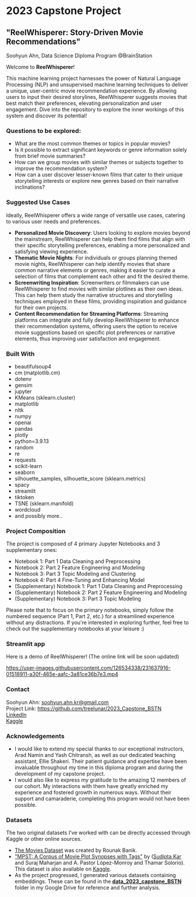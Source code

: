 # 2023 Capstone Project
## "ReelWhisperer: Story-Driven Movie Recommendations"

Soohyun Ahn, Data Science Diploma Program @BrainStation

Welcome to **ReelWhisperer**!

This machine learning project harnesses the power of Natural Language Processing (NLP) and unsupervised machine learning techniques to deliver a unique, user-centric movie recommendation experience. By allowing users to input their desired storylines, ReelWhisperer suggests movies that best match their preferences, elevating personalization and user engagement. Dive into the repository to explore the inner workings of this system and discover its potential!

### Questions to be explored:

* What are the most common themes or topics in popular movies?
* Is it possible to extract significant keywords or genre information solely from brief movie summaries?
* How can we group movies with similar themes or subjects together to improve the recommendation system?
* How can a user discover lesser-known films that cater to their unique storytelling interests or explore new genres based on their narrative inclinations?

### Suggested Use Cases
Ideally, ReelWhisperer offers a wide range of versatile use cases, catering to various user needs and preferences.<br>
* **Personalized Movie Discovery**: Users looking to explore movies beyond the mainstream, ReelWhisperer can help them find films that align with their specific storytelling preferences, enabling a more personalized and satisfying viewing experience.
* **Thematic Movie Nights**: For individuals or groups planning themed movie nights, ReelWhisperer can help identify movies that share common narrative elements or genres, making it easier to curate a selection of films that complement each other and fit the desired theme.
* **Screenwriting Inspiration**: Screenwriters or filmmakers can use ReelWhisperer to find movies with similar plotlines as their own ideas. This can help them study the narrative structures and storytelling techniques employed in these films, providing inspiration and guidance for their own projects.
* **Content Recommendation for Streaming Platforms**: Streaming platforms can integrate and fully develop ReelWhisperer to enhance their recommendation systems, offering users the option to receive movie suggestions based on specific plot preferences or narrative elements, thus improving user satisfaction and engagement.

### Built With

* beautifulsoup4
* cm (matplotlib.cm)
* dotenv
* gensim
* jupyter
* KMeans (sklearn.cluster)
* matplotlib
* nltk
* numpy
* openai
* pandas
* plotly
* python=3.9.13
* random
* re
* requests
* scikit-learn
* seaborn
* silhouette_samples, silhouette_score (sklearn.metrics)
* spacy
* streamlit
* tiktoken
* TSNE (sklearn.manifold)
* wordcloud
* and possibly more..

### Project Composition
The project is composed of 4 primary Jupyter Notebooks and 3 supplementary ones:
* Notebook 1: Part 1 Data Cleaning and Preprocessing
* Notebook 2: Part 2 Feature Engineering and Modeling
* Notebook 3: Part 3 Topic Modeling and Clustering
* Notebook 4: Part 4 Fine-Tuning and Enhancing Model
* (Supplementary) Notebook 1: Part 1 Data Cleaning and Preprocessing
* (Supplementary) Notebook 2: Part 2 Feature Engineering and Modeling
* (Supplementary) Notebook 3: Part 3 Topic Modeling

Please note that to focus on the primary notebooks, simply follow the numbered sequence (Part 1, Part 2, etc.) for a streamlined experience without any distractions. If you're interested in exploring further, feel free to check out the supplementary notebooks at your leisure :)

### Streamlit app
Here is a demo of ReelWhisperer! (The online link will be soon updated)

https://user-images.githubusercontent.com/126534338/231637916-01518911-a30f-465e-aafc-3a81ce36b7e3.mp4

### Contact
Soohyun Ahn: soohyun.ahn.kr@gmail.com<br>
Project Link: https://github.com/treelunar/2023_Capstone_BSTN<br>
[LinkedIn](https://www.linkedin.com/in/soohyun-ahn/)<br>
[Kaggle](https://www.kaggle.com/treelunar)

### Acknowledgements
* I would like to extend my special thanks to our exceptional instructors, Arad Namin and Yash Chitransh, as well as our dedicated teaching assistant, Ellie Shakeri. Their patient guidance and expertise have been invaluable throughout my time in this diploma program and during the development of my capstone project.
* I would also like to express my gratitude to the amazing 12 members of our cohort. My interactions with them have greatly enriched my experience and fostered growth in numerous ways. Without their support and camaraderie, completing this program would not have been possible.

### Datasets
The two original datasets I've worked with can be directly accessed through Kaggle or other online sources.
* [The Movies Dataset](https://www.kaggle.com/datasets/rounakbanik/the-movies-dataset) was created by Rounak Banik.
* ["MPST: A Corpus of Movie Plot Synopses with Tags"](https://ritual.uh.edu/mpst-2018/#download) by ([Sudipta Kar](http://sudiptakar.info/) and Suraj Maharjan and A. Pastor López-Monroy and Thamar Solorio). This dataset is also available on [Kaggle](https://www.kaggle.com/datasets/cryptexcode/mpst-movie-plot-synopses-with-tags).
* As the project progressed, I generated various datasets containing embeddings. These can be found in the [**data_2023_capstone_BSTN**](https://drive.google.com/drive/folders/1kEH3AYNrOQTbfh45oC5CaT7DZ8693LDS?usp=sharing) folder in my Google Drive for reference and further analysis.
